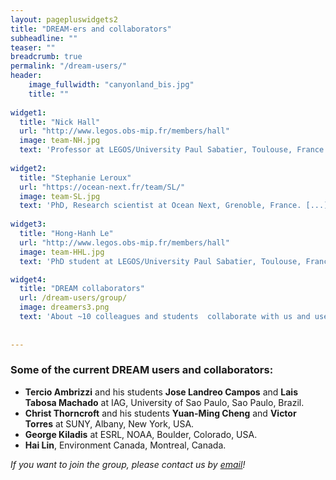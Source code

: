 ```yaml
---
layout: pagepluswidgets2
title: "DREAM-ers and collaborators"
subheadline: ""
teaser: ""
breadcrumb: true
permalink: "/dream-users/"
header:
    image_fullwidth: "canyonland_bis.jpg"
    title: ""
   
widget1:
  title: "Nick Hall"
  url: "http://www.legos.obs-mip.fr/members/hall"
  image: team-NH.jpg
  text: 'Professor at LEGOS/University Paul Sabatier, Toulouse, France.'
  
widget2:
  title: "Stephanie Leroux"
  url: "https://ocean-next.fr/team/SL/"
  image: team-SL.jpg
  text: 'PhD, Research scientist at Ocean Next, Grenoble, France. [...]'  
   
widget3:
  title: "Hong-Hanh Le"
  url: "http://www.legos.obs-mip.fr/members/hall"
  image: team-HHL.jpg
  text: 'PhD student at LEGOS/University Paul Sabatier, Toulouse, France. [...]'  

widget4:
  title: "DREAM collaborators"
  url: /dream-users/group/
  image: dreamers3.png
  text: 'About ~10 colleagues and students  collaborate with us and use DREAM for their research. If you want to join the group, please contact us by email.'
 
  
---
```



### Some of the current DREAM users and collaborators:

* __Tercio Ambrizzi__ and his students __Jose Landreo Campos__ and __Lais Tabosa Machado__  at IAG, University of Sao Paulo, Sao Paulo, Brazil.
* __Christ Thorncroft__ and his students __Yuan-Ming Cheng__ and __Victor Torres__ at SUNY, Albany, New York, USA.
* __George Kiladis__ at ESRL, NOAA, Boulder, Colorado, USA.
* __Hai Lin__,  Environment Canada, Montreal, Canada.

_If you want to join the group, please contact us by [email](https://dream-gcm.github.io/contact/)!_